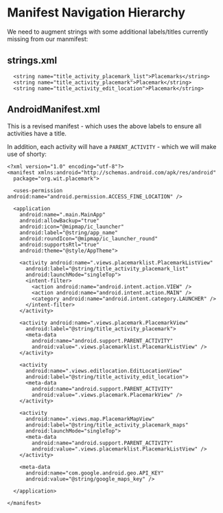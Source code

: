 # Manifest Navigation Hierarchy

We need to augment strings with some additional labels/titles currently missing from our manmifest:

## strings.xml

~~~
  <string name="title_activity_placemark_list">Placemarks</string>
  <string name="title_activity_placemark">Placemark</string>
  <string name="title_activity_edit_location">Placemark</string>
~~~

## AndroidManifest.xml

This is a revised manifest - which uses the above labels to ensure all activities have a title.

In addition, each activity will have a `PARENT_ACTIVITY` - which we will make use of shorty:


~~~
<?xml version="1.0" encoding="utf-8"?>
<manifest xmlns:android="http://schemas.android.com/apk/res/android"
  package="org.wit.placemark">

  <uses-permission android:name="android.permission.ACCESS_FINE_LOCATION" />

  <application
    android:name=".main.MainApp"
    android:allowBackup="true"
    android:icon="@mipmap/ic_launcher"
    android:label="@string/app_name"
    android:roundIcon="@mipmap/ic_launcher_round"
    android:supportsRtl="true"
    android:theme="@style/AppTheme">

    <activity android:name=".views.placemarklist.PlacemarkListView"
      android:label="@string/title_activity_placemark_list"
      android:launchMode="singleTop">
      <intent-filter>
        <action android:name="android.intent.action.VIEW" />
        <action android:name="android.intent.action.MAIN" />
        <category android:name="android.intent.category.LAUNCHER" />
      </intent-filter>
    </activity>

    <activity android:name=".views.placemark.PlacemarkView"
      android:label="@string/title_activity_placemark">
      <meta-data
        android:name="android.support.PARENT_ACTIVITY"
        android:value=".views.placemarklist.PlacemarkListView" />
    </activity>

    <activity
      android:name=".views.editlocation.EditLocationView"
      android:label="@string/title_activity_edit_location">
      <meta-data
        android:name="android.support.PARENT_ACTIVITY"
        android:value=".views.placemark.PlacemarkView" />
    </activity>

    <activity
      android:name=".views.map.PlacemarkMapView"
      android:label="@string/title_activity_placemark_maps"
      android:launchMode="singleTop">
      <meta-data
        android:name="android.support.PARENT_ACTIVITY"
        android:value=".views.placemarklist.PlacemarkListView" />
    </activity>

    <meta-data
      android:name="com.google.android.geo.API_KEY"
      android:value="@string/google_maps_key" />

  </application>

</manifest>
~~~